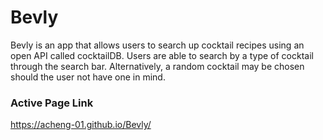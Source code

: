 # Bevly

Bevly is an app that allows users to search up cocktail recipes using an open API called cocktailDB. Users are able to search by a type of cocktail through the search bar. Alternatively, a random cocktail may be chosen should the user not have one in mind.

### Active Page Link

https://acheng-01.github.io/Bevly/
